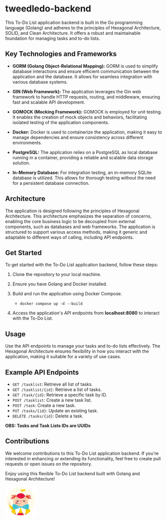 # tweedledo-backend

This To-Do List application backend is built in the Go programming language (Golang) and adheres to the principles of Hexagonal Architecture, SOLID, and Clean Architecture. It offers a robust and maintainable foundation for managing tasks and to-do lists.

## Key Technologies and Frameworks

- **GORM (Golang Object-Relational Mapping):** GORM is used to simplify database interactions and ensure efficient communication between the application and the database. It allows for seamless integration with various database systems.

- **GIN (Web Framework):** The application leverages the Gin web framework to handle HTTP requests, routing, and middleware, ensuring fast and scalable API development.

- **GOMOCK (Mocking Framework):** GOMOCK is employed for unit testing. It enables the creation of mock objects and behaviors, facilitating isolated testing of the application components.

- **Docker:** Docker is used to containerize the application, making it easy to manage dependencies and ensure consistency across different environments.

- **PostgreSQL:** The application relies on a PostgreSQL as local database running in a container, providing a reliable and scalable data storage solution.

- **In-Memory Database:** For integration testing, an in-memory SQLite database is utilized. This allows for thorough testing without the need for a persistent database connection.

## Architecture

The application is designed following the principles of Hexagonal Architecture. This architecture emphasizes the separation of concerns, enabling the core business logic to be decoupled from external components, such as databases and web frameworks. The application is structured to support various access methods, making it generic and adaptable to different ways of calling, including API endpoints.

## Get Started

To get started with the To-Do List application backend, follow these steps:

1. Clone the repository to your local machine.

2. Ensure you have Golang and Docker installed.

3. Build and run the application using Docker Compose. 
    - ```docker compose up -d --build```

4. Access the application's API endpoints from **localhost:8080** to interact with the To-Do List.

## Usage

Use the API endpoints to manage your tasks and to-do lists effectively. The Hexagonal Architecture ensures flexibility in how you interact with the application, making it suitable for a variety of use cases.

## Example API Endpoints
- `GET /tasklist`: Retrieve all list of tasks.
- `GET /tasklist/{id}`: Retrieve a list of tasks.
- `GET /task/{id}`: Retrieve a specific task by ID.
- `POST /tasklist`: Create a new task list.
- `POST /task`: Create a new task.
- `PUT /tasks/{id}`: Update an existing task.
- `DELETE /tasks/{id}`: Delete a task.

**OBS: Tasks and Task Lists IDs are UUIDs**

## Contributions

We welcome contributions to this To-Do List application backend. If you're interested in enhancing or extending its functionality, feel free to create pull requests or open issues on the repository.

Enjoy using this flexible To-Do List backend built with Golang and Hexagonal Architecture!

<img src="tweedledo-logo.png" width="100" height="100">
